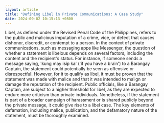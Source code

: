 ```yaml
---
layout: article
title: "Defining Libel in Private Communications: A Case Study"
date: 2024-09-02 10:15:13 +0800
---
```


<p>Libel, as defined under the Revised Penal Code of the Philippines, refers to the public and malicious imputation of a crime, vice, or defect that causes dishonor, discredit, or contempt to a person. In the context of private communications, such as messaging apps like Messenger, the question of whether a statement is libelous depends on several factors, including the content and the recipient's status. For instance, if someone sends a message saying, 'kung may isip ka' ('if you have a brain') to a Barangay Captain, the statement could potentially be seen as offensive or disrespectful. However, for it to qualify as libel, it must be proven that the statement was made with malice and that it was intended to malign or damage the reputation of the recipient. Public officials, like a Barangay Captain, are subject to a higher threshold for libel, as they are expected to endure more criticism than private individuals. Nonetheless, if the statement is part of a broader campaign of harassment or is shared publicly beyond the private message, it could give rise to a libel case. The key elements of defamation, including malice, publication, and the defamatory nature of the statement, must be thoroughly examined.</p>